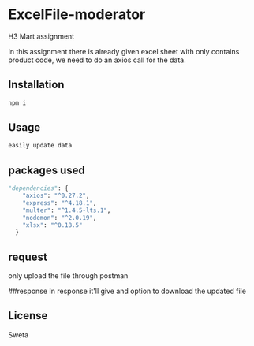 # ExcelFile-moderator
H3 Mart assignment

In this assignment there is already given excel sheet with only contains product code, we need to do an axios call for the data.

## Installation
```bash
npm i
```

## Usage

```python
easily update data
```

## packages used
```python
"dependencies": {
    "axios": "^0.27.2",
    "express": "^4.18.1",
    "multer": "^1.4.5-lts.1",
    "nodemon": "^2.0.19",
    "xlsx": "^0.18.5"
  }
  ```
  
  ## request
  only upload the file through postman
  
  ##response
  In response it'll give and option to download the updated file



## License
Sweta
